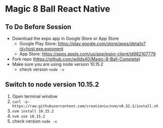 # Magic 8 Ball React Native

## To Do Before Session
- Download the expo app in Google Store or App Store
  - Google Play Store: https://play.google.com/store/apps/details?id=host.exp.exponent
  - App Store: https://apps.apple.com/us/app/expo-client/id982107779
- Fork repo (https://github.com/willds40/Magic-8-Ball-Complete)
- Make sure you are using node version 10.15.2
  - check version 
  ```node -v```

## Switch to node version 10.15.2
1. Open terminal window
2. ```curl -o- https://raw.githubusercontent.com/creationix/nvm/v0.32.1/install.sh ```
3. ```nvm install 10.15.2```
4. ```nvm use 10.15.2```
5. check version ```node -v```




